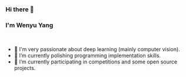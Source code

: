 ### Hi there 👋



### I'm Wenyu Yang


<br/>

- 🎯 I'm very passionate about deep learning (mainly computer vision). 
- 🌱 I’m currently polishing programming implementation skills.
- 🔭 I’m currently participating in competitions and some open source projects.

<br/>
